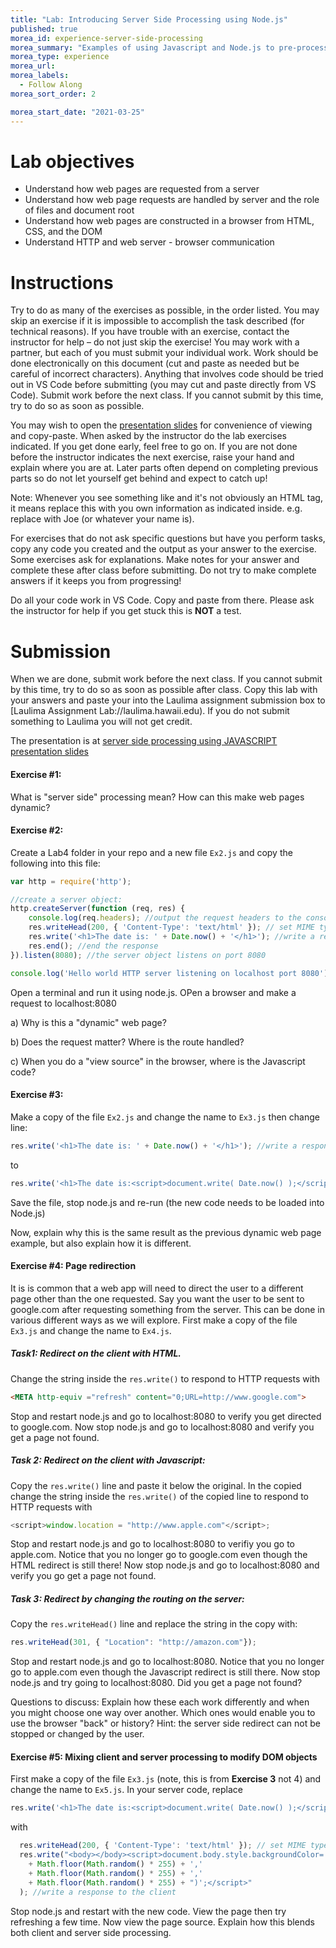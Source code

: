 ```yaml
---
title: "Lab: Introducing Server Side Processing using Node.js"
published: true
morea_id: experience-server-side-processing
morea_summary: "Examples of using Javascript and Node.js to pre-process a webpage."
morea_type: experience
morea_url: 
morea_labels:
  - Follow Along
morea_sort_order: 2

morea_start_date: "2021-03-25"
---
```

# Lab objectives
- Understand how web pages are requested from a server
- Understand how web page requests are handled by server and the role of files and document root
- Understand how web pages are constructed in a browser from HTML, CSS, and the DOM
- Understand HTTP and web server - browser communication 

# Instructions
Try to do as many of the exercises as possible, in the order listed. You may skip an exercise if it is impossible to accomplish the task described (for technical reasons). If you have trouble with an exercise, contact the instructor for help – do not just skip the exercise! You may work with a partner, but each of you must submit your individual work. Work should be done electronically on this document (cut and paste as needed but be careful of incorrect characters). Anything that involves code should be tried out in VS Code before submitting (you may cut and paste directly from VS Code). Submit work before the next class. If you cannot submit by this time, try to do so as soon as possible.

You may wish to open the [presentation slides](ITM352_Server_Side_Processing.ppt) for convenience of viewing and copy-paste. When asked by the instructor do the lab exercises indicated. If you get done early, feel free to go on. If you are not done before the instructor indicates the next exercise, raise your hand and explain where you are at. Later parts often depend on completing previous parts so do not let yourself get behind and expect to catch up!

Note: Whenever you see something like <Your Name> and it's not obviously an HTML tag, it means replace this with you own information as indicated inside. e.g. replace <Your Name> with Joe (or whatever your name is).

For exercises that do not ask specific questions but have you perform tasks, copy any code you created and the output as your answer to the exercise. Some exercises ask for explanations. Make notes for your answer and complete these after class before submitting. Do not try to make complete answers if it keeps you from progressing!

Do all your code work in VS Code. Copy and paste from there. Please ask the instructor for help if you get stuck this is **NOT** a test.

# Submission
When we are done, submit work before the next class. If you cannot submit by this time, try to do so as soon as possible after class. Copy this lab with your answers and paste your into the Laulima assignment submission box to [Laulima Assignment Lab://laulima.hawaii.edu). If you do not submit something to Laulima you will not get credit.

The presentation is at
[server side processing using JAVASCRIPT presentation slides](ITM352_Server_Side_Processing.ppt)

#### Exercise #1: 
What is "server side" processing mean? How can this make web pages dynamic?







#### Exercise #2:

Create a Lab4 folder in your repo and a new file `Ex2.js` and copy the following into this file:

```javascript
var http = require('http');

//create a server object:
http.createServer(function (req, res) {
    console.log(req.headers); //output the request headers to the console
    res.writeHead(200, { 'Content-Type': 'text/html' }); // set MIME type to HTML 
    res.write('<h1>The date is: ' + Date.now() + '</h1>'); //write a response to the client
    res.end(); //end the response
}).listen(8080); //the server object listens on port 8080

console.log('Hello world HTTP server listening on localhost port 8080');
```
Open a terminal and run it using node.js. OPen a browser and make a request to localhost:8080 

a) Why is this a "dynamic" web page?


b) Does the request matter? Where is the route handled?


c) When you do a "view source" in the browser, where is the Javascript code?



#### Exercise #3:
Make a copy of the file `Ex2.js` and change the name to `Ex3.js` then change line:

```javascript
res.write('<h1>The date is: ' + Date.now() + '</h1>'); //write a response to the client
```
to

```javascript
res.write('<h1>The date is:<script>document.write( Date.now() );</script></h1>'); //write a response to the client
```
Save the file, stop node.js and re-run (the new code needs to be loaded into Node.js)

Now, explain why this is the same result as the previous dynamic web page example, but also explain how it is different.


#### Exercise #4: Page redirection

It is is common that a web app will need to direct the user to a different page other than the one requested. Say you want the user to be sent to google.com after requesting something from the server. This can be done in various different ways as we will explore. First make a copy of the file `Ex3.js` and change the name to `Ex4.js`.

##### Task1: Redirect on the client with HTML. 

Change the string inside the `res.write()` to respond to HTTP requests with 

```HTML
<META http-equiv ="refresh" content="0;URL=http://www.google.com">
```

 Stop and restart node.js and go to localhost:8080 to verify you get directed to google.com. Now stop node.js and go to localhost:8080 and verify you get a page not found.

##### Task 2: Redirect on the client with Javascript:
Copy the `res.write()` line and paste it below the original. In the copied change the string inside the `res.write()` of the copied line to respond to HTTP requests with

```Javascript
<script>window.location = "http://www.apple.com"</script>;
```
Stop and restart node.js and go to localhost:8080 to verifiy you go to apple.com. Notice that you no longer go to google.com even though the HTML redirect is still there! Now stop node.js and go to localhost:8080 and verify you go get a page not found.  

##### Task 3: Redirect by changing the routing on the server:

Copy the `res.writeHead()` line and replace the string in the copy with: 
 
 ```Javascript
 res.writeHead(301, { "Location": "http://amazon.com"}); 
```
 Stop and restart node.js and go to localhost:8080. Notice that you no longer go to apple.com even though the Javascript redirect is still there. Now stop node.js and try going to localhost:8080. Did you get a page not found? 
 
Questions to discuss:
Explain how these each work differently and when you might choose one way over another. Which ones would enable you to use the browser "back" or history? Hint: the server side redirect can not be stopped or changed by the user.

#### Exercise #5: Mixing client and server processing to modify DOM objects
First make a copy of the file `Ex3.js` (note, this is from **Exercise 3** not 4) and change the name to `Ex5.js`.
In your server code, replace
```javascript
res.write('<h1>The date is:<script>document.write( Date.now() );</script></h1>'); //write a response to the client
```
with

```javascript
  res.writeHead(200, { 'Content-Type': 'text/html' }); // set MIME type to HTML 
  res.write("<body></body><script>document.body.style.backgroundColor= 'rgb("
    + Math.floor(Math.random() * 255) + ','
    + Math.floor(Math.random() * 255) + ','
    + Math.floor(Math.random() * 255) + ")';</script>"
  ); //write a response to the client
```
Stop node.js and restart with the new code. View the page then try refreshing a few time. Now view the page source. Explain how this blends both client and server side processing.